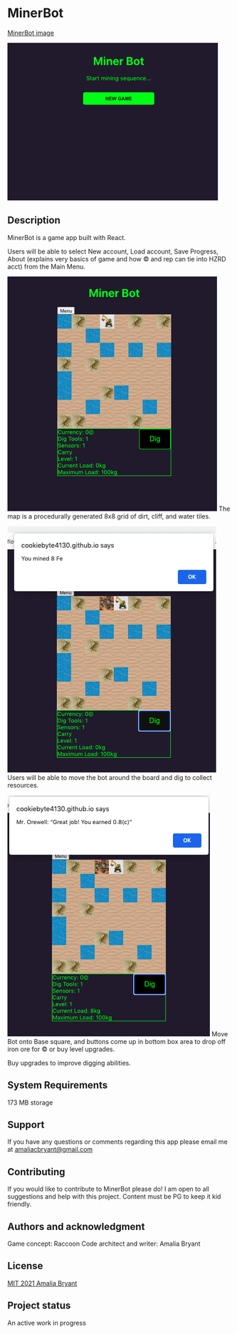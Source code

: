 # MinerBot

[MinerBot image](https://cookiebyte4130.github.io/minerBotsv2/)

![New Game](./src/assets/screenshotMinerBot.png)

## Description

MinerBot is a game app built with React.

Users will be able to select New account, Load account, Save Progress, About (explains very basics of game and how © and rep can tie into HZRD acct) from the Main Menu.

![Map](./src/assets/screenshotPGLand.png)
The map is a procedurally generated 8x8 grid of dirt, cliff, and water tiles.

![Digging](./src/assets/screenshotDig.png)
Users will be able to move the bot around the board and dig to collect resources.

![Returning to base](./src/assets/screenshotDeposit.png)
Move Bot onto Base square, and buttons come up in bottom box area to drop off iron ore for © or buy level upgrades.

Buy upgrades to improve digging abilities.

## System Requirements

173 MB storage

## Support

If you have any questions or comments regarding this app please email me at amaliacbryant@gmail.com

## Contributing

If you would like to contribute to MinerBot please do! I am open to all suggestions and help with this project. Content must be PG to keep it kid friendly.

## Authors and acknowledgment

Game concept: Raccoon
Code architect and writer: Amalia Bryant

## License

[MIT 2021 Amalia Bryant](https://choosealicense.com/licenses/mit/)

## Project status

An active work in progress

